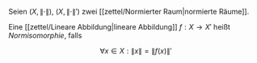 Seien $(X, \| \cdot \|)$, $(X, \| \cdot \|')$ zwei [[zettel/Normierter Raum|normierte Räume]].

Eine [[zettel/Lineare Abbildung|lineare Abbildung]] $f : X \to X'$ heißt *Normisomorphie*, falls

$$
	\forall x \in X : \| x \| = \| f(x) \|'
$$